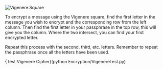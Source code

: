 ![Vigenere Square](https://pifflelab.files.wordpress.com/2012/05/vigenere-table1.png)

To encrypt a message using the Vigenere square, find the first letter in the message you wish to encrypt and the corresponding row from the left column.  Then find the first letter in your passphrase in the top row, this will give you the column.  Where the two intersect, you can find your first encrypted letter.

Repeat this process with the second, third, etc. letters.  Remember to repeat the passphrase once all the letters have been used.

{Test Vigenere Cipher}(python Encryption/VigenereTest.py)
